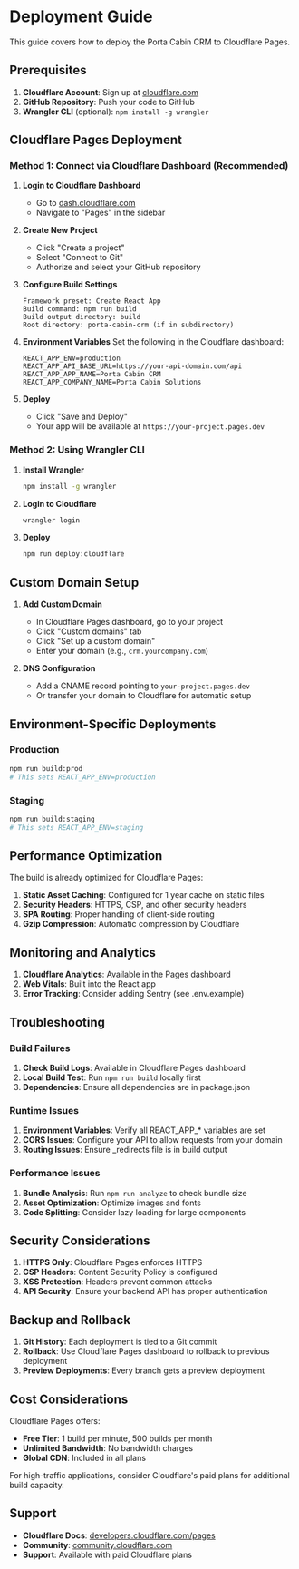 # Deployment Guide

This guide covers how to deploy the Porta Cabin CRM to Cloudflare Pages.

## Prerequisites

1. **Cloudflare Account**: Sign up at [cloudflare.com](https://cloudflare.com)
2. **GitHub Repository**: Push your code to GitHub
3. **Wrangler CLI** (optional): `npm install -g wrangler`

## Cloudflare Pages Deployment

### Method 1: Connect via Cloudflare Dashboard (Recommended)

1. **Login to Cloudflare Dashboard**
   - Go to [dash.cloudflare.com](https://dash.cloudflare.com)
   - Navigate to "Pages" in the sidebar

2. **Create New Project**
   - Click "Create a project"
   - Select "Connect to Git"
   - Authorize and select your GitHub repository

3. **Configure Build Settings**
   ```
   Framework preset: Create React App
   Build command: npm run build
   Build output directory: build
   Root directory: porta-cabin-crm (if in subdirectory)
   ```

4. **Environment Variables**
   Set the following in the Cloudflare dashboard:
   ```
   REACT_APP_ENV=production
   REACT_APP_API_BASE_URL=https://your-api-domain.com/api
   REACT_APP_APP_NAME=Porta Cabin CRM
   REACT_APP_COMPANY_NAME=Porta Cabin Solutions
   ```

5. **Deploy**
   - Click "Save and Deploy"
   - Your app will be available at `https://your-project.pages.dev`

### Method 2: Using Wrangler CLI

1. **Install Wrangler**
   ```bash
   npm install -g wrangler
   ```

2. **Login to Cloudflare**
   ```bash
   wrangler login
   ```

3. **Deploy**
   ```bash
   npm run deploy:cloudflare
   ```

## Custom Domain Setup

1. **Add Custom Domain**
   - In Cloudflare Pages dashboard, go to your project
   - Click "Custom domains" tab
   - Click "Set up a custom domain"
   - Enter your domain (e.g., `crm.yourcompany.com`)

2. **DNS Configuration**
   - Add a CNAME record pointing to `your-project.pages.dev`
   - Or transfer your domain to Cloudflare for automatic setup

## Environment-Specific Deployments

### Production
```bash
npm run build:prod
# This sets REACT_APP_ENV=production
```

### Staging
```bash
npm run build:staging
# This sets REACT_APP_ENV=staging
```

## Performance Optimization

The build is already optimized for Cloudflare Pages:

1. **Static Asset Caching**: Configured for 1 year cache on static files
2. **Security Headers**: HTTPS, CSP, and other security headers
3. **SPA Routing**: Proper handling of client-side routing
4. **Gzip Compression**: Automatic compression by Cloudflare

## Monitoring and Analytics

1. **Cloudflare Analytics**: Available in the Pages dashboard
2. **Web Vitals**: Built into the React app
3. **Error Tracking**: Consider adding Sentry (see .env.example)

## Troubleshooting

### Build Failures

1. **Check Build Logs**: Available in Cloudflare Pages dashboard
2. **Local Build Test**: Run `npm run build` locally first
3. **Dependencies**: Ensure all dependencies are in package.json

### Runtime Issues

1. **Environment Variables**: Verify all REACT_APP_* variables are set
2. **CORS Issues**: Configure your API to allow requests from your domain
3. **Routing Issues**: Ensure _redirects file is in build output

### Performance Issues

1. **Bundle Analysis**: Run `npm run analyze` to check bundle size
2. **Asset Optimization**: Optimize images and fonts
3. **Code Splitting**: Consider lazy loading for large components

## Security Considerations

1. **HTTPS Only**: Cloudflare Pages enforces HTTPS
2. **CSP Headers**: Content Security Policy is configured
3. **XSS Protection**: Headers prevent common attacks
4. **API Security**: Ensure your backend API has proper authentication

## Backup and Rollback

1. **Git History**: Each deployment is tied to a Git commit
2. **Rollback**: Use Cloudflare Pages dashboard to rollback to previous deployment
3. **Preview Deployments**: Every branch gets a preview deployment

## Cost Considerations

Cloudflare Pages offers:
- **Free Tier**: 1 build per minute, 500 builds per month
- **Unlimited Bandwidth**: No bandwidth charges
- **Global CDN**: Included in all plans

For high-traffic applications, consider Cloudflare's paid plans for additional build capacity.

## Support

- **Cloudflare Docs**: [developers.cloudflare.com/pages](https://developers.cloudflare.com/pages)
- **Community**: [community.cloudflare.com](https://community.cloudflare.com)
- **Support**: Available with paid Cloudflare plans